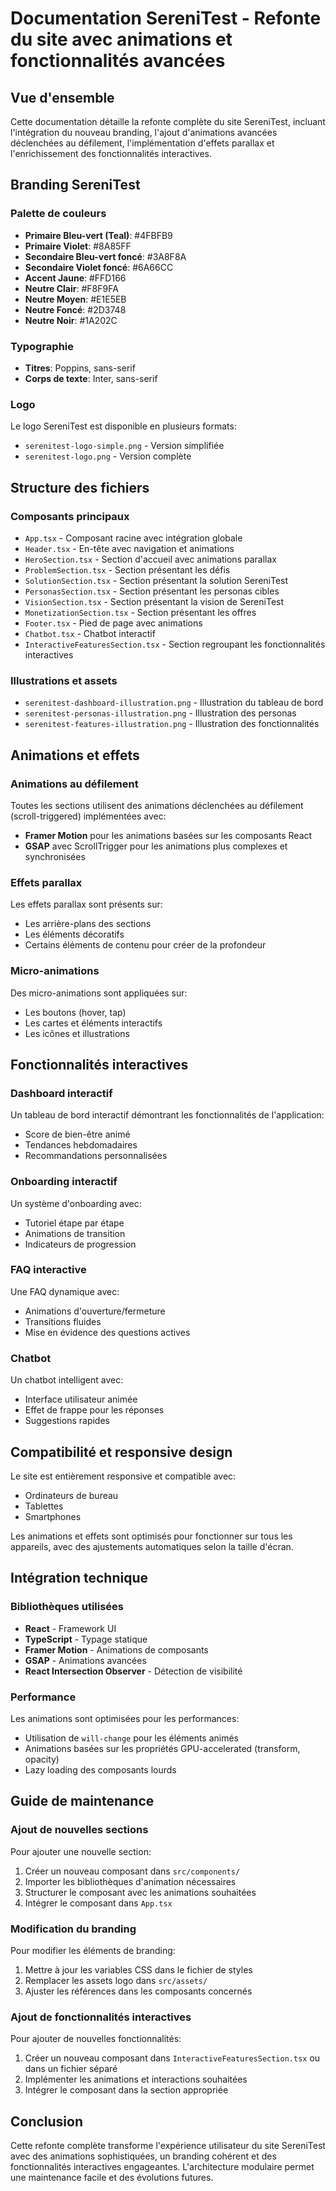 # Documentation SereniTest - Refonte du site avec animations et fonctionnalités avancées

## Vue d'ensemble

Cette documentation détaille la refonte complète du site SereniTest, incluant l'intégration du nouveau branding, l'ajout d'animations avancées déclenchées au défilement, l'implémentation d'effets parallax et l'enrichissement des fonctionnalités interactives.

## Branding SereniTest

### Palette de couleurs
- **Primaire Bleu-vert (Teal)**: #4FBFB9
- **Primaire Violet**: #8A85FF
- **Secondaire Bleu-vert foncé**: #3A8F8A
- **Secondaire Violet foncé**: #6A66CC
- **Accent Jaune**: #FFD166
- **Neutre Clair**: #F8F9FA
- **Neutre Moyen**: #E1E5EB
- **Neutre Foncé**: #2D3748
- **Neutre Noir**: #1A202C

### Typographie
- **Titres**: Poppins, sans-serif
- **Corps de texte**: Inter, sans-serif

### Logo
Le logo SereniTest est disponible en plusieurs formats:
- `serenitest-logo-simple.png` - Version simplifiée
- `serenitest-logo.png` - Version complète

## Structure des fichiers

### Composants principaux
- `App.tsx` - Composant racine avec intégration globale
- `Header.tsx` - En-tête avec navigation et animations
- `HeroSection.tsx` - Section d'accueil avec animations parallax
- `ProblemSection.tsx` - Section présentant les défis
- `SolutionSection.tsx` - Section présentant la solution SereniTest
- `PersonasSection.tsx` - Section présentant les personas cibles
- `VisionSection.tsx` - Section présentant la vision de SereniTest
- `MonetizationSection.tsx` - Section présentant les offres
- `Footer.tsx` - Pied de page avec animations
- `Chatbot.tsx` - Chatbot interactif
- `InteractiveFeaturesSection.tsx` - Section regroupant les fonctionnalités interactives

### Illustrations et assets
- `serenitest-dashboard-illustration.png` - Illustration du tableau de bord
- `serenitest-personas-illustration.png` - Illustration des personas
- `serenitest-features-illustration.png` - Illustration des fonctionnalités

## Animations et effets

### Animations au défilement
Toutes les sections utilisent des animations déclenchées au défilement (scroll-triggered) implémentées avec:
- **Framer Motion** pour les animations basées sur les composants React
- **GSAP** avec ScrollTrigger pour les animations plus complexes et synchronisées

### Effets parallax
Les effets parallax sont présents sur:
- Les arrière-plans des sections
- Les éléments décoratifs
- Certains éléments de contenu pour créer de la profondeur

### Micro-animations
Des micro-animations sont appliquées sur:
- Les boutons (hover, tap)
- Les cartes et éléments interactifs
- Les icônes et illustrations

## Fonctionnalités interactives

### Dashboard interactif
Un tableau de bord interactif démontrant les fonctionnalités de l'application:
- Score de bien-être animé
- Tendances hebdomadaires
- Recommandations personnalisées

### Onboarding interactif
Un système d'onboarding avec:
- Tutoriel étape par étape
- Animations de transition
- Indicateurs de progression

### FAQ interactive
Une FAQ dynamique avec:
- Animations d'ouverture/fermeture
- Transitions fluides
- Mise en évidence des questions actives

### Chatbot
Un chatbot intelligent avec:
- Interface utilisateur animée
- Effet de frappe pour les réponses
- Suggestions rapides

## Compatibilité et responsive design

Le site est entièrement responsive et compatible avec:
- Ordinateurs de bureau
- Tablettes
- Smartphones

Les animations et effets sont optimisés pour fonctionner sur tous les appareils, avec des ajustements automatiques selon la taille d'écran.

## Intégration technique

### Bibliothèques utilisées
- **React** - Framework UI
- **TypeScript** - Typage statique
- **Framer Motion** - Animations de composants
- **GSAP** - Animations avancées
- **React Intersection Observer** - Détection de visibilité

### Performance
Les animations sont optimisées pour les performances:
- Utilisation de `will-change` pour les éléments animés
- Animations basées sur les propriétés GPU-accelerated (transform, opacity)
- Lazy loading des composants lourds

## Guide de maintenance

### Ajout de nouvelles sections
Pour ajouter une nouvelle section:
1. Créer un nouveau composant dans `src/components/`
2. Importer les bibliothèques d'animation nécessaires
3. Structurer le composant avec les animations souhaitées
4. Intégrer le composant dans `App.tsx`

### Modification du branding
Pour modifier les éléments de branding:
1. Mettre à jour les variables CSS dans le fichier de styles
2. Remplacer les assets logo dans `src/assets/`
3. Ajuster les références dans les composants concernés

### Ajout de fonctionnalités interactives
Pour ajouter de nouvelles fonctionnalités:
1. Créer un nouveau composant dans `InteractiveFeaturesSection.tsx` ou dans un fichier séparé
2. Implémenter les animations et interactions souhaitées
3. Intégrer le composant dans la section appropriée

## Conclusion

Cette refonte complète transforme l'expérience utilisateur du site SereniTest avec des animations sophistiquées, un branding cohérent et des fonctionnalités interactives engageantes. L'architecture modulaire permet une maintenance facile et des évolutions futures.
